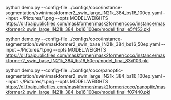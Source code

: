 python demo.py --config-file ../configs/coco/instance-segmentation/swin/maskformer2_swin_large_IN21k_384_bs16_100ep.yaml --input ~/Pictures/1.png --opts MODEL.WEIGHTS https://dl.fbaipublicfiles.com/maskformer/mask2former/coco/instance/maskformer2_swin_large_IN21k_384_bs16_100ep/model_final_e5f453.pkl

python demo.py --config-file ../configs/coco/instance-segmentation/swin/maskformer2_swin_base_IN21k_384_bs16_50ep.yaml --input ~/Pictures/1.png --opts MODEL.WEIGHTS https://dl.fbaipublicfiles.com/maskformer/mask2former/coco/instance/maskformer2_swin_base_IN21k_384_bs16_50ep/model_final_83d103.pkl

python demo.py --config-file ../configs/coco/panoptic-segmentation/swin/maskformer2_swin_large_IN21k_384_bs16_100ep.yaml --input ~/Pictures/1.png --opts MODEL.WEIGHTS https://dl.fbaipublicfiles.com/maskformer/mask2former/coco/panoptic/maskformer2_swin_large_IN21k_384_bs16_100ep/model_final_f07440.pkl
